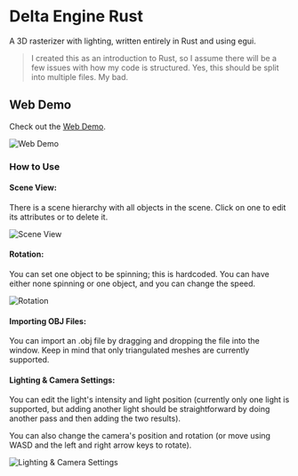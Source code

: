# Delta Engine Rust
A 3D rasterizer with lighting, written entirely in Rust and using egui.

> I created this as an introduction to Rust, so I assume there will be a few issues with how my code is structured.
> Yes, this should be split into multiple files. My bad.

## Web Demo
Check out the [Web Demo](https://aladvs.github.io/3d-engine-rs-web/).


![Web Demo](https://github.com/aladvs/lad_engine_rust/assets/78510667/6c197875-8f97-4c71-91c9-fe74b03f0cc2)


### How to Use
#### Scene View:
There is a scene hierarchy with all objects in the scene. Click on one to edit its attributes or to delete it.

![Scene View](https://github.com/aladvs/lad_engine_rust/assets/78510667/af932888-2f58-4ca5-aea5-43339f45f0b4)


#### Rotation:
You can set one object to be spinning; this is hardcoded. You can have either none spinning or one object, and you can change the speed.

![Rotation](https://github.com/aladvs/lad_engine_rust/assets/78510667/8d7c3eb4-0000-42b5-b71d-b058ac883118)


#### Importing OBJ Files:
You can import an .obj file by dragging and dropping the file into the window. Keep in mind that only triangulated meshes are currently supported.

#### Lighting & Camera Settings:
You can edit the light's intensity and light position (currently only one light is supported, but adding another light should be straightforward by doing another pass and then adding the two results).

You can also change the camera's position and rotation (or move using WASD and the left and right arrow keys to rotate).

![Lighting & Camera Settings](https://github.com/aladvs/lad_engine_rust/assets/78510667/4913c555-3b73-411c-9389-c8d0581408ec)
